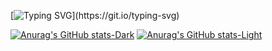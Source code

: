 [![Typing SVG](https://readme-typing-svg.demolab.com/?lines=Hello+There+!!!+I'm+Mohamad+Beigi;I'm+A+Java+Developer+.)](https://git.io/typing-svg)

[![Anurag's GitHub stats-Dark](https://github-readme-stats.vercel.app/api?username=mohamad+beigi's&show_icons=true&theme=dark#gh-dark-mode-only)](https://github.com/anuraghazra/github-readme-stats#gh-dark-mode-only)
[![Anurag's GitHub stats-Light](https://github-readme-stats.vercel.app/api?username=mohamad+beigi's&show_icons=true&theme=default#gh-light-mode-only)](https://github.com/anuraghazra/github-readme-stats#gh-light-mode-only)
